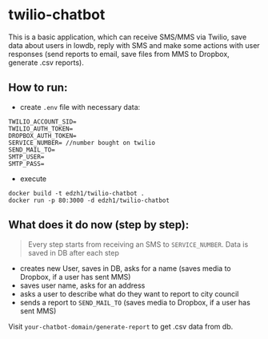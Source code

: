 # twilio-chatbot

This is a basic application, which can receive SMS/MMS via Twilio, save data about users in lowdb, reply with SMS and make some actions with user responses (send reports to email, save files from MMS to Dropbox, generate .csv reports).

## How to run:
* create `.env` file with necessary data:
```
TWILIO_ACCOUNT_SID=
TWILIO_AUTH_TOKEN=
DROPBOX_AUTH_TOKEN=
SERVICE_NUMBER= //number bought on twilio
SEND_MAIL_TO=
SMTP_USER=
SMTP_PASS=
```
* execute
```
docker build -t edzh1/twilio-chatbot .
docker run -p 80:3000 -d edzh1/twilio-chatbot
```

## What does it do now (step by step):
> Every step starts from receiving an SMS to `SERVICE_NUMBER`. Data is saved in DB after each step
* creates new User, saves in DB, asks for a name (saves media to Dropbox, if a user has sent MMS)
* saves user name, asks for an address
* asks a user to describe what do they want to report to city council
* sends a report to `SEND_MAIL_TO` (saves media to Dropbox, if a user has sent MMS)

Visit `your-chatbot-domain/generate-report` to get .csv data from db.